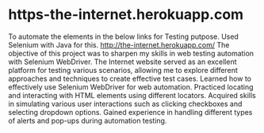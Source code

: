 # https-the-internet.herokuapp.com
To automate the elements in the below links for Testing putpose. Used Selenium with Java for this.  http://the-internet.herokuapp.com/
The objective of this project was to sharpen my skills in web testing automation with Selenium WebDriver. The Internet website served as an excellent platform for testing various scenarios, allowing me to explore different approaches and techniques to create effective test cases.
Learned how to effectively use Selenium WebDriver for web automation.
Practiced locating and interacting with HTML elements using different locators.
Acquired skills in simulating various user interactions such as clicking checkboxes and selecting dropdown options.
Gained experience in handling different types of alerts and pop-ups during automation testing.
